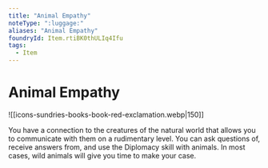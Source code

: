 ```yaml
---
title: "Animal Empathy"
noteType: ":luggage:"
aliases: "Animal Empathy"
foundryId: Item.rtiBK0thULIq4Ifu
tags:
  - Item
---
```


# Animal Empathy
![[icons-sundries-books-book-red-exclamation.webp|150]]

You have a connection to the creatures of the natural world that allows you to communicate with them on a rudimentary level. You can ask questions of, receive answers from, and use the Diplomacy skill with animals. In most cases, wild animals will give you time to make your case.

